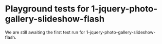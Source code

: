 # Playground tests for 1-jquery-photo-gallery-slideshow-flash
We are still awaiting the first test run for 1-jquery-photo-gallery-slideshow-flash.
